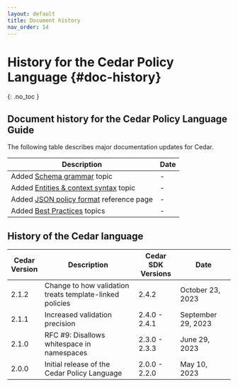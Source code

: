 ```yaml
---
layout: default
title: Document history
nav_order: 14
---
```


# History for the Cedar Policy Language {#doc-history}
{: .no_toc }

## Document history for the Cedar Policy Language Guide 
The following table describes major documentation updates for Cedar.

| Description | Date |
| --- | --- |
| Added [Schema grammar](../schema/schema-grammar.html) topic | - | July 17, 2023 |
| Added [Entities & context syntax](../auth/entities-syntax.html) topic | - | July 27, 2023 |
| Added [JSON policy format](../policies/json-format.html) reference page | - | July 14, 2023 |
| Added [Best Practices](../overview/best-practices.html) topics | - | July 14, 2023 |


## History of the Cedar language

| Cedar<br/>Version | Description | Cedar SDK<br/>Versions | Date | 
| --- |--- |--- | --- |
| 2.1.2 | Change to how validation treats template-linked policies | 2.4.2 | October 23, 2023 |
| 2.1.1 | Increased validation precision | 2.4.0 - 2.4.1 | September 29, 2023 |
| 2.1.0 | RFC #9: Disallows whitespace in namespaces | 2.3.0 - 2.3.3 | June 29, 2023 |
| 2.0.0 | Initial release of the Cedar Policy Language | 2.0.0 - 2.2.0 | May 10, 2023 |



